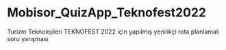 # Mobisor_QuizApp_Teknofest2022
 Turizm Teknolojileri TEKNOFEST 2022 için yapılmış yenilikçi rota planlamalı soru yarışması
